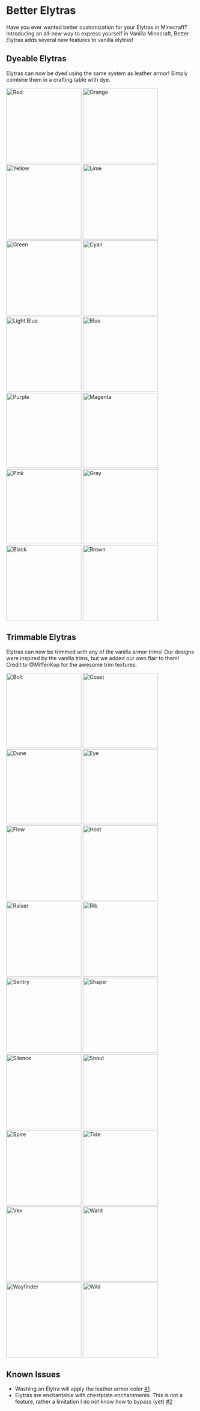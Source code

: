 # Better Elytras
Have you ever wanted better customization for your Elytras in Minecraft? Introducing an all-new way to express yourself in Vanilla Minecraft, Better Elytras adds several new features to vanilla elytras!

## Dyeable Elytras
Elytras can now be dyed using the same system as leather armor! Simply combine them in a crafting table with dye.

<img src="https://github.com/user-attachments/assets/f4858d5e-d777-4be3-80a2-d938800fc928" alt="Red" width="200"/>
<img src="https://github.com/user-attachments/assets/6526c8d6-d3a9-4163-a7d5-e25f68a429fe" alt="Orange" width="200"/>
<img src="https://github.com/user-attachments/assets/fbe2b07e-2ffe-42ac-a476-5fb31c18d4ef" alt="Yellow" width="200"/>
<img src="https://github.com/user-attachments/assets/43c79352-7e9c-4dba-8d61-f4c700706721" alt="Lime" width="200"/>
<img src="https://github.com/user-attachments/assets/ba4fd2f8-818f-49be-8393-85003696d7f3" alt="Green" width="200"/>
<img src="https://github.com/user-attachments/assets/fd1de43a-cb39-4e22-8f14-ed792fac6b4d" alt="Cyan" width="200"/>
<img src="https://github.com/user-attachments/assets/1430bbc3-0763-4a9a-8723-70c3b05afa50" alt="Light Blue" width="200"/>
<img src="https://github.com/user-attachments/assets/ca472d98-1750-4caf-85a0-693768a036d1" alt="Blue" width="200"/>
<img src="https://github.com/user-attachments/assets/65590578-fee2-4b32-ba4e-7700aee9f369" alt="Purple" width="200"/>
<img src="https://github.com/user-attachments/assets/32530a02-deb4-441a-9b51-cf1c04ccc83a" alt="Magenta" width="200"/>
<img src="https://github.com/user-attachments/assets/e1658305-c6b8-4791-a541-550b98be4e22" alt="Pink" width="200"/>
<img src="https://github.com/user-attachments/assets/08dca137-7930-4eea-8a91-40852414674f" alt="Gray" width="200"/>
<img src="https://github.com/user-attachments/assets/37b120b4-3b45-4946-ba65-15eb0eade4f2" alt="Black" width="200"/>
<img src="https://github.com/user-attachments/assets/fd47b64d-0e9d-443b-88b1-583327563170" alt="Brown" width="200"/>

## Trimmable Elytras
Elytras can now be trimmed with any of the vanilla armor trims! Our designs were inspired by the vanilla trims, but we added our own flair to them! Credit to @MiffenKop for the awesome trim textures.

<img src="https://github.com/user-attachments/assets/e85d82b4-eb6a-49be-8625-d1c47a31a469" alt="Bolt" width="200"/>
<img src="https://github.com/user-attachments/assets/5cd9855a-1492-49f7-a476-78622f259a24" alt="Coast" width="200"/>
<img src="https://github.com/user-attachments/assets/5a05de59-ca42-4ab2-883d-9c2e25bf44a6" alt="Dune" width="200"/>
<img src="https://github.com/user-attachments/assets/225ecb16-28e7-4ccc-b932-db4e54103db4" alt="Eye" width="200"/>
<img src="https://github.com/user-attachments/assets/61a02f80-fc90-4c03-a97c-009a55d9ba4c" alt="Flow" width="200"/>
<img src="https://github.com/user-attachments/assets/5d7b22ec-de05-403c-bd29-ad585e3b1fea" alt="Host" width="200"/>
<img src="https://github.com/user-attachments/assets/806bde3f-1073-48a7-a46a-f093604f8c05" alt="Raiser" width="200"/>
<img src="https://github.com/user-attachments/assets/d074bc2d-65a9-4529-b40c-bd8b0e5fd83a" alt="Rib" width="200"/>
<img src="https://github.com/user-attachments/assets/12bb86ee-6efa-40a4-9f67-71f050fc7c79" alt="Sentry" width="200"/>
<img src="https://github.com/user-attachments/assets/e9360bca-7125-48f6-8125-f0913a50afbb" alt="Shaper" width="200"/>
<img src="https://github.com/user-attachments/assets/2d268aa7-5e2b-47a6-9b0b-eeba88c431a4" alt="Silence" width="200"/>
<img src="https://github.com/user-attachments/assets/388d9a27-d5ad-4e2c-9358-021d437b6c33" alt="Snout" width="200"/>
<img src="https://github.com/user-attachments/assets/b425e996-d903-4ec4-8acc-26d16101de8f" alt="Spire" width="200"/>
<img src="https://github.com/user-attachments/assets/43d87ea5-8b7d-47b3-9b4c-90f67c87cc88" alt="Tide" width="200"/>
<img src="https://github.com/user-attachments/assets/eb0e4fde-100a-4ec6-b447-bbd5f769ef9e" alt="Vex" width="200"/>
<img src="https://github.com/user-attachments/assets/10a68693-8923-43b3-ad03-b5300bcf28c1" alt="Ward" width="200"/>
<img src="https://github.com/user-attachments/assets/3f3fbe01-8df7-45e6-8124-bf6beb3df08d" alt="Wayfinder" width="200"/>
<img src="https://github.com/user-attachments/assets/68a2e667-3ee3-4880-9238-aff7eac2dff0" alt="Wild" width="200"/>

## Known Issues
- Washing an Elytra will apply the leather armor color [#1](https://github.com/InQuognito/better_elytras/issues/1)
- Elytras are enchantable with chestplate enchantments. This is not a feature, rather a limitation I do not know how to bypass (yet) [#2](https://github.com/InQuognito/better_elytras/issues/2)
